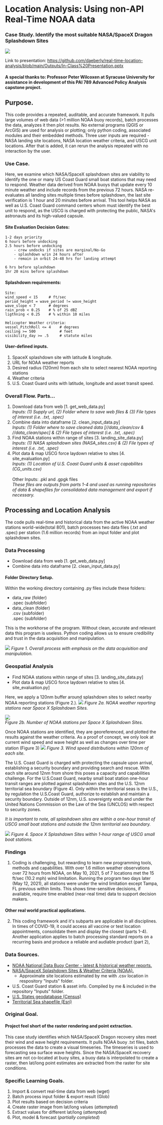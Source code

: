 # Location Analysis: Using non-API Real-Time NOAA data 
### Case Study. Identify the most suitable NASA/SpaceX Dragon Splashdown Sites
![](https://github.com/daeberly/real-time-location-analysis/blob/main/end_product.jpg)

Link to presentation: https://github.com/daeberly/real-time-location-analysis/blob/main/Outputs/In-Class%20Presentation.pptx

#### A special thanks to: Professor Peter Wilcoxen at Syracuse University for assistance in development of this PAI 789 Advanced Policy Analysis capstone project.

## Purpose.
This code provides a repeated, auditable, and accurate framework. It pulls large volumes of web data (>1 million NOAA buoy records), batch processes the data, analyzes it then plot results. No external programs (QGIS or ArcGIS) are used for analysis or plotting; only python coding, associated modules and their embedded methods. Three user inputs are required - NASA landing site locations, NASA location weather criteria, and USCG unit locations. After that is added, it can rerun the analysis repeated with no interaction by the user. 

### Use Case.
Here, we examine which NASA/SpaceX splashdown sites are viability to identify the one or many US Coast Guard small boat stations that may need to respond. Weather data derived from NOAA buoys that update every 10 minute weather and include records from the previous 72 hours. NASA re-evaluates all landing sites multiple times before splashdown, the last site verification is 1 hour and 20 minutes before arrival. This tool helps NASA as well as U.S. Coast Guard command centers whom must identify the best unit to respond, as the USCG is charged with protecting the public, NASA's astronauts and its high-valued capsule.

#### Site Evaluation Decision Gates:

    1-2 days priority
    6 hours before undocking
    2.5 hours before undocking
        - crew undocks if sites are marginal/No-Go
        - splashdown w/in 24 hours after
        - remain in orbit 24-48 hrs for landing attempt

    6 hrs before splashdown
    1hr 20 mins before splashdown
    
#### Splashdown requirements:

    Site:
    wind_speed < 15     # ft/sec
    period_height = wave_period != wave_height
    wave_slope < 7      # degrees
    rain_prob < 0.25    # % of 25 dBZ
    ligthning < 0.25    # % within 10 miles

    Helicopter Weather criteria:
    vessel_PitchRoll <= 4    # degrees
    ceiling >= 500           # feet
    visibility_day >= .5     # statute miles

#### User-defined inputs.
1. SpaceX splashdown site with latitude & longitude.
1. URL for NOAA weather reports
1. Desired radius (120nm) from each site to select nearest NOAA reporting stations
1. Weather criteria
1. U.S. Coast Guard units with latitude, longitude and asset transit speed.

### Overall Flow. Parts...
1. Download data from web [1. get_web_data.py] <br /> 
  *Inputs: (1) Supply url, (2) Folder where to save web files & (3) File types of interest (i.e. .txt, .spec)*
3. Combine data into dataframe [2. clean_input_data.py] <br />
  *Inputs: (1) Folder where to save cleaned data [//data_clean/csv & //data_clean/spec] & (2) File types of interest (i.e. .txt, .spec)*
1. Find NOAA stations within range of sites [3. landing_site_data.py] <br />
  *Inputs: (1) NASA splashdown sites (NASA_sites.csv) & (2) File types of interest (i.e. .txt, .spec)*
3. Plot data & map USCG force laydown relative to sites [4. site_evaluation.py] <br />
  *Inputs: (1) Location of U.S. Coast Guard units & asset capabilites (CG_units.csv)*
   <br />
   <br />
   Other Inputs: .pkl and .gpgk files <br />
   *These files are outputs from parts 1-4 and used as running repositories of data & shapefiles for consolidated data management and export if necessary.*
  

## Processing and Location Analysis
The code pulls real-time and historical data from the active NOAA weather stations world-wide(total 801), batch processes two data files (.txt and .spec) per station (1.6 million records) from an input folder and plot splashdown sites. 

### Data Processing 
- Download data from web [1. get_web_data.py]
- Combine data into dataframe [2. clean_input_data.py]

#### Folder Directory Setup.
Within the working directory containing .py files include these folders:
-   data_raw (folder)  <br />
        .spec (subfolder)
-   data_clean (folder) <br />
       .csv (subfolder) <br />
      .spec (subfolder)

This is the workhorse of the program. Without clean, accurate and relevant data this program is useless. Python coding allows us to ensure credibility and trust in the data acquisition and manipulation. 

![](https://github.com/daeberly/real-time-location-analysis/blob/main/Outputs/overall_flow.jpg)
*Figure 1. Overall process with emphasis on the data acquisition and manipulation.*


### Geospatial Analysis
- Find NOAA stations within range of sites [3. landing_site_data.py]
- Plot data & map USCG force laydown relative to sites [4. site_evaluation.py]

Here, we apply a 120nm buffer around splashdown sites to select nearby NOAA reporting stations (Figure 2.).
![](https://github.com/daeberly/real-time-location-analysis/blob/main/Outputs/3c_CHECK_buoys_%26_selection_rings.svg)
*Figure 2a. NOAA weather reporting stations near Space X Splashdown Sites.*

![](https://github.com/daeberly/real-time-location-analysis/blob/main/Outputs/4a_WxStations_per_site.svg) <br />
*Figure 2b. Number of NOAA stations per Space X Splashdown Sites.*

Once NOAA stations are identified, they are georeferenced, and plotted the results against the weather criteria. As a proof of concept, we only look at current wind speed and wave height as well as changes over time per station (Figure 3)
![](https://github.com/daeberly/real-time-location-analysis/blob/main/Outputs/4b_wind_byLocation_violinplot.png)
*Figure 3. Wind speed distributions within 120nm of each site.*

The U.S. Coast Guard is charged with protecting the capsule upon arrival, establishing a security boundary and providing search and rescue. With each site around 12nm from shore this poses a capacity and capabilities challenge. For the U.S.Coast Guard, nearby small boat station one-hour transit ranges are plotted against splashdown sites and the U.S. 12nm territorial sea boundary (Figure 4). Only within the territorial seas is the U.S., by regulation the U.S.Coast Guard, authorize to establish and maintain a security boundary. Outside of 12nm, U.S. sovereignty ends and under the United Nations Commission on the Law of the Sea (UNCLOS) with respect to security zones.

*It is important to note, all splashdown sites are within a one-hour transit of USCG small boat stations and outside the 12nm territorial sea boundary.* 

![](https://github.com/daeberly/real-time-location-analysis/blob/main/Outputs/4g_SpaceXsites_vs-USCG.svg)
*Figure 4. Space X Splashdown Sites within 1-hour range of USCG small boat stations.*

### Findings
1. Coding is challenging, but rewarding to learn new programming tools, methods and capabilities. With over 1.6 million weather observations over 72 hours from NOAA, on May 10, 2021, 5 of 7 locations met the 15 ft/sec (10.2 mph) wind limitation. Running the program two days later (May 12, 2021), all stations were under the wind limitation except Tampa, FL previous within limits. This shows time-sensitive decisions, if available, require time enabled (near-real time) data to support decision makers.

#### Other real world practical applications.
2. This coding framework and it's subparts are applicable in all disciplines. In times of COVID-19, it could access all vaccine or test location appointments, consolidate them and display the closest (parts 1-4). Another application applies to batch processing standard reports on a recurring basis and produce a reliable and audiable product (part 2),

### Data Sources.
- [NOAA National Data Buoy Center - latest & historical weather reports.](https://www.ndbc.noaa.gov/data/latest_obs/)
- [NASA/SpaceX Splashdown Sites & Weather Criteria (NOAA).](https://www.nasa.gov/sites/default/files/atoms/files/ccp_splashdown.pdf)
    - Approximate site locations estimated by me with .csv location in respository "Inputs" folder.
- U.S. Coast Guard station & asset info. Compiled by me & included in the repository "Inputs" folder.
- [U.S. States geodatabase (Census)](https://www.census.gov/geographies/mapping-files/time-series/geo/carto-boundary-file.html)
- [Territorial Sea shapefile (Esri)](https://hub.arcgis.com/datasets/44f58c599b1e4f7192df9d4d10b7ddcf_1?geometry=-161.895%2C-12.805%2C161.895%2C73.355)

### Original Goal.
#### Project feel short of the raster rendering and point extraction.
This case study identifies which NASA/SpaceX Dragon recovery sites meet their wind and wave height requirements. It pulls NOAA buoy .txt files, batch processes the data to create a visual timeseries. The timeseries is used to forecasting sea surface wave heights. Since the NASA/SpaceX recovery sites are not co-located at buoy sites, a buoy data is interpolated to create a raster, then lat/long point estimates are extracted from the raster for site conditions.

### Specific Learning Goals.
1. Import & convert real-time data from web (wget)
1. Batch process input folder & export result (Glob)
1. Plot results based on decision criteria
1. Create raster image from lat/long values (*attempted*)
1. Extract values for different lat/long (*attempted*)
1. Plot, model & forecast (*partially completed*)

